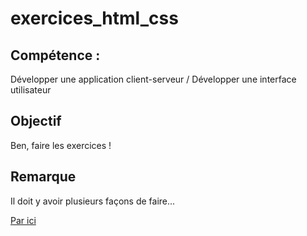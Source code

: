 # exercices_html_css

<h2>Compétence :</h2>
<p>Développer une application client-serveur / Développer une interface utilisateur</p>

<h2>Objectif</h2>
<p>Ben, faire les exercices !</p>

<h2>Remarque</h2>
<p>Il doit y avoir plusieurs façons de faire...</p>

<a href='https://github.com/webew/exercices_html_css/wiki/Exercices'>Par ici</a>
